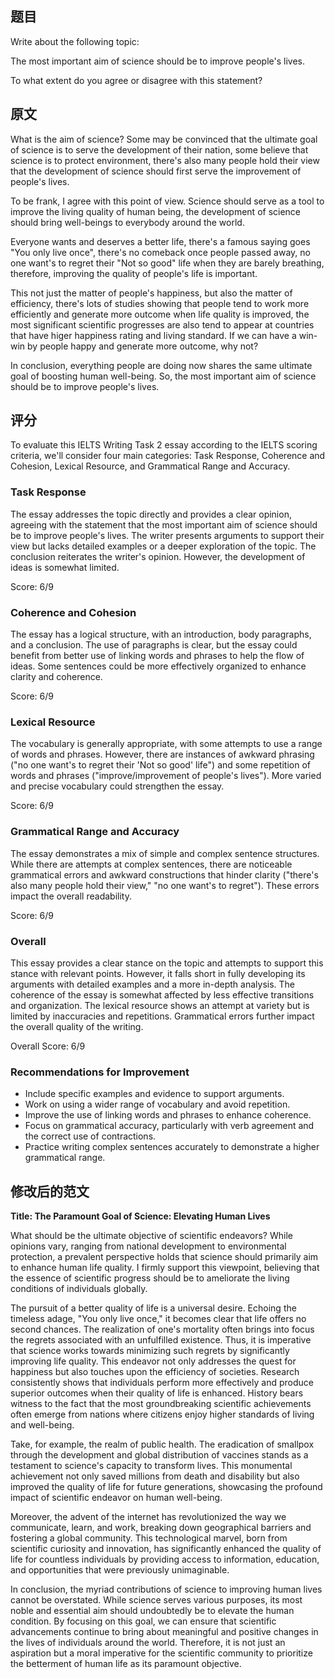 ## 题目

Write about the following topic:

The most important aim of science should be to improve people's lives.

To what extent do you agree or disagree with this statement?

## 原文

What is the aim of science? Some may be convinced that the ultimate goal of science is to serve the development of their nation, some believe that science is to protect environment, there's also many people hold their view that the development of science should first serve the improvement of people's lives.

To be frank, I agree with this point of view. Science should serve as a tool to improve the living quality of human being, the development of science should bring well-beings to everybody around the world. 

Everyone wants and deserves a better life, there's a famous saying goes "You only live once", there's no comeback once people passed away, no one want's to regret their "Not so good" life when they are barely breathing, therefore, improving the quality of people's life is important. 

This not just the matter of people's happiness, but also the matter of efficiency, there's lots of studies showing that people tend to work more efficiently and generate more outcome when life quality is improved, the most significant scientific progresses are also tend to appear at countries that have higer happiness rating and living standard. If we can have a win-win by people happy and generate more outcome, why not? 

In conclusion, everything people are doing now shares the same ultimate goal of boosting human well-being. So, the most important aim of science should be to improve people's lives.

## 评分

To evaluate this IELTS Writing Task 2 essay according to the IELTS scoring criteria, we'll consider four main categories: Task Response, Coherence and Cohesion, Lexical Resource, and Grammatical Range and Accuracy.

### Task Response

The essay addresses the topic directly and provides a clear opinion, agreeing with the statement that the most important aim of science should be to improve people's lives. The writer presents arguments to support their view but lacks detailed examples or a deeper exploration of the topic. The conclusion reiterates the writer's opinion. However, the development of ideas is somewhat limited.

Score: 6/9

### Coherence and Cohesion

The essay has a logical structure, with an introduction, body paragraphs, and a conclusion. The use of paragraphs is clear, but the essay could benefit from better use of linking words and phrases to help the flow of ideas. Some sentences could be more effectively organized to enhance clarity and coherence.

Score: 6/9

### Lexical Resource

The vocabulary is generally appropriate, with some attempts to use a range of words and phrases. However, there are instances of awkward phrasing ("no one want's to regret their 'Not so good' life") and some repetition of words and phrases ("improve/improvement of people's lives"). More varied and precise vocabulary could strengthen the essay.

Score: 6/9

### Grammatical Range and Accuracy

The essay demonstrates a mix of simple and complex sentence structures. While there are attempts at complex sentences, there are noticeable grammatical errors and awkward constructions that hinder clarity ("there's also many people hold their view," "no one want's to regret"). These errors impact the overall readability.

Score: 6/9

### Overall

This essay provides a clear stance on the topic and attempts to support this stance with relevant points. However, it falls short in fully developing its arguments with detailed examples and a more in-depth analysis. The coherence of the essay is somewhat affected by less effective transitions and organization. The lexical resource shows an attempt at variety but is limited by inaccuracies and repetitions. Grammatical errors further impact the overall quality of the writing.

Overall Score: 6/9

### Recommendations for Improvement

- Include specific examples and evidence to support arguments.
- Work on using a wider range of vocabulary and avoid repetition.
- Improve the use of linking words and phrases to enhance coherence.
- Focus on grammatical accuracy, particularly with verb agreement and the correct use of contractions.
- Practice writing complex sentences accurately to demonstrate a higher grammatical range.

## 修改后的范文

**Title: The Paramount Goal of Science: Elevating Human Lives**

What should be the ultimate objective of scientific endeavors? While opinions vary, ranging from national development to environmental protection, a prevalent perspective holds that science should primarily aim to enhance human life quality. I firmly support this viewpoint, believing that the essence of scientific progress should be to ameliorate the living conditions of individuals globally.

The pursuit of a better quality of life is a universal desire. Echoing the timeless adage, "You only live once," it becomes clear that life offers no second chances. The realization of one's mortality often brings into focus the regrets associated with an unfulfilled existence. Thus, it is imperative that science works towards minimizing such regrets by significantly improving life quality. This endeavor not only addresses the quest for happiness but also touches upon the efficiency of societies. Research consistently shows that individuals perform more effectively and produce superior outcomes when their quality of life is enhanced. History bears witness to the fact that the most groundbreaking scientific achievements often emerge from nations where citizens enjoy higher standards of living and well-being.

Take, for example, the realm of public health. The eradication of smallpox through the development and global distribution of vaccines stands as a testament to science's capacity to transform lives. This monumental achievement not only saved millions from death and disability but also improved the quality of life for future generations, showcasing the profound impact of scientific endeavor on human well-being.

Moreover, the advent of the internet has revolutionized the way we communicate, learn, and work, breaking down geographical barriers and fostering a global community. This technological marvel, born from scientific curiosity and innovation, has significantly enhanced the quality of life for countless individuals by providing access to information, education, and opportunities that were previously unimaginable.

In conclusion, the myriad contributions of science to improving human lives cannot be overstated. While science serves various purposes, its most noble and essential aim should undoubtedly be to elevate the human condition. By focusing on this goal, we can ensure that scientific advancements continue to bring about meaningful and positive changes in the lives of individuals around the world. Therefore, it is not just an aspiration but a moral imperative for the scientific community to prioritize the betterment of human life as its paramount objective.